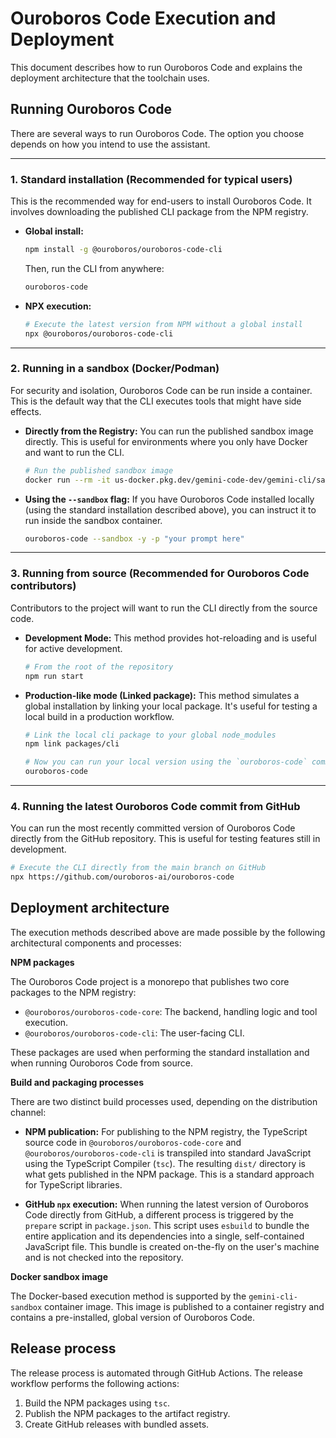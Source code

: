 # Ouroboros Code Execution and Deployment

This document describes how to run Ouroboros Code and explains the deployment architecture that the toolchain uses.

## Running Ouroboros Code

There are several ways to run Ouroboros Code. The option you choose depends on how you intend to use the assistant.

---

### 1. Standard installation (Recommended for typical users)

This is the recommended way for end-users to install Ouroboros Code. It involves downloading the published CLI package from the NPM registry.

- **Global install:**

  ```bash
  npm install -g @ouroboros/ouroboros-code-cli
  ```

  Then, run the CLI from anywhere:

  ```bash
  ouroboros-code
  ```

- **NPX execution:**

  ```bash
  # Execute the latest version from NPM without a global install
  npx @ouroboros/ouroboros-code-cli
  ```

---

### 2. Running in a sandbox (Docker/Podman)

For security and isolation, Ouroboros Code can be run inside a container. This is the default way that the CLI executes tools that might have side effects.

- **Directly from the Registry:**
  You can run the published sandbox image directly. This is useful for environments where you only have Docker and want to run the CLI.
  ```bash
  # Run the published sandbox image
  docker run --rm -it us-docker.pkg.dev/gemini-code-dev/gemini-cli/sandbox:0.1.1
  ```
- **Using the `--sandbox` flag:**
If you have Ouroboros Code installed locally (using the standard installation described above), you can instruct it to run inside the sandbox container.
  ```bash
  ouroboros-code --sandbox -y -p "your prompt here"
  ```

---

### 3. Running from source (Recommended for Ouroboros Code contributors)

Contributors to the project will want to run the CLI directly from the source code.

- **Development Mode:**
  This method provides hot-reloading and is useful for active development.
  ```bash
  # From the root of the repository
  npm run start
  ```
- **Production-like mode (Linked package):**
  This method simulates a global installation by linking your local package. It's useful for testing a local build in a production workflow.

  ```bash
  # Link the local cli package to your global node_modules
  npm link packages/cli

  # Now you can run your local version using the `ouroboros-code` command
  ouroboros-code
  ```

---

### 4. Running the latest Ouroboros Code commit from GitHub

You can run the most recently committed version of Ouroboros Code directly from the GitHub repository. This is useful for testing features still in development.

```bash
# Execute the CLI directly from the main branch on GitHub
npx https://github.com/ouroboros-ai/ouroboros-code
```

## Deployment architecture

The execution methods described above are made possible by the following architectural components and processes:

**NPM packages**

The Ouroboros Code project is a monorepo that publishes two core packages to the NPM registry:

- `@ouroboros/ouroboros-code-core`: The backend, handling logic and tool execution.
- `@ouroboros/ouroboros-code-cli`: The user-facing CLI.

These packages are used when performing the standard installation and when running Ouroboros Code from source.

**Build and packaging processes**

There are two distinct build processes used, depending on the distribution channel:

- **NPM publication:** For publishing to the NPM registry, the TypeScript source code in `@ouroboros/ouroboros-code-core` and `@ouroboros/ouroboros-code-cli` is transpiled into standard JavaScript using the TypeScript Compiler (`tsc`). The resulting `dist/` directory is what gets published in the NPM package. This is a standard approach for TypeScript libraries.

- **GitHub `npx` execution:** When running the latest version of Ouroboros Code directly from GitHub, a different process is triggered by the `prepare` script in `package.json`. This script uses `esbuild` to bundle the entire application and its dependencies into a single, self-contained JavaScript file. This bundle is created on-the-fly on the user's machine and is not checked into the repository.

**Docker sandbox image**

The Docker-based execution method is supported by the `gemini-cli-sandbox` container image. This image is published to a container registry and contains a pre-installed, global version of Ouroboros Code.

## Release process

The release process is automated through GitHub Actions. The release workflow performs the following actions:

1.  Build the NPM packages using `tsc`.
2.  Publish the NPM packages to the artifact registry.
3.  Create GitHub releases with bundled assets.

